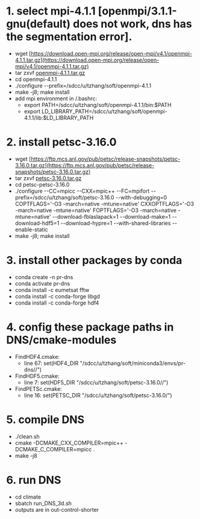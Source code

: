 
# 1. select mpi-4.1.1 [openmpi/3.1.1-gnu(default) does not work, dns has the segmentation error].

- wget [https://download.open-mpi.org/release/open-mpi/v4.1/openmpi-4.1.1.tar.gz](https://download.open-mpi.org/release/open-mpi/v4.1/openmpi-4.1.1.tar.gz)
- tar zxvf [openmpi-4.1.1.tar.gz](https://download.open-mpi.org/release/open-mpi/v4.1/openmpi-4.1.1.tar.gz)
- cd openmpi-4.1.1
- ./configure --prefix=/sdcc/u/tzhang/soft/openmpi-4.1.1
- make -j8; make install
- add mpi environment in /.bashrc:
    - export PATH=/sdcc/u/tzhang/soft/openmpi-4.1.1/bin:$PATH
    - export LD_LIBRARY_PATH=/sdcc/u/tzhang/soft/openmpi-4.1.1/lib:$LD_LIBRARY_PATH

# 2. install petsc-3.16.0

- wget [https://ftp.mcs.anl.gov/pub/petsc/release-snapshots/petsc-3.16.0.tar.gz](https://ftp.mcs.anl.gov/pub/petsc/release-snapshots/petsc-3.16.0.tar.gz)
- tar zxvf [petsc-3.16.0.tar.gz](https://ftp.mcs.anl.gov/pub/petsc/release-snapshots/petsc-3.16.0.tar.gz)
- cd petsc-petsc-3.16.0
- ./configure --CC=mpicc --CXX=mpic++ --FC=mpifort --prefix=/sdcc/u/tzhang/soft/petsc-3.16.0 --with-debugging=0 COPTFLAGS='-O3 -march=native -mtune=native' CXXOPTFLAGS='-O3 -march=native -mtune=native' FOPTFLAGS='-O3 -march=native -mtune=native' --download-fblaslapack=1 --download-make=1 --download-hdf5=1 --download-hypre=1 --with-shared-libraries --enable-static
- make -j8; make install

# 3. install other packages by conda

- conda create -n pr-dns
- conda activate pr-dns
- conda install -c eumetsat fftw
- conda install -c conda-forge libgd
- conda install -c conda-forge hdf4

# 4. config these package paths in DNS/cmake-modules

- FindHDF4.cmake:
    - line 67: set(HDF4_DIR "/sdcc/u/tzhang/soft/miniconda3/envs/pr-dns//")
- FindHDF5.cmake:
    - line 7: set(HDF5_DIR "/sdcc/u/tzhang/soft/petsc-3.16.0//")
- FindPETSc.cmake:
    - line 16: set(PETSC_DIR "/sdcc/u/tzhang/soft/petsc-3.16.0/")

# 5. compile DNS

- ./clean.sh
- cmake -DCMAKE_CXX_COMPILER=mpic++ -DCMAKE_C_COMPILER=mpicc .
- make -j8

# 6. run DNS

- cd climate
- sbatch run_DNS_3d.sh
- outputs are in out-control-shorter



